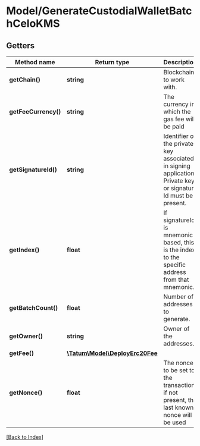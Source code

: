# Model/GenerateCustodialWalletBatchCeloKMS

## Getters

Method name | Return type | Description | Notes
------------ | ------------- | ------------- | -------------
**getChain()** | **string** | Blockchain to work with. |
**getFeeCurrency()** | **string** | The currency in which the gas fee will be paid | [optional] [default to 'CELO']
**getSignatureId()** | **string** | Identifier of the private key associated in signing application. Private key, or signature Id must be present. |
**getIndex()** | **float** | If signatureId is mnemonic-based, this is the index to the specific address from that mnemonic. | [optional]
**getBatchCount()** | **float** | Number of addresses to generate. |
**getOwner()** | **string** | Owner of the addresses. |
**getFee()** | [**\Tatum\Model\DeployErc20Fee**](DeployErc20Fee.md) |  | [optional]
**getNonce()** | **float** | The nonce to be set to the transaction; if not present, the last known nonce will be used | [optional]

[[Back to Index]](../index.md)
